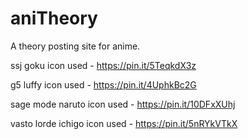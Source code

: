 # aniTheory

A theory posting site for anime.

ssj goku icon used - https://pin.it/5TeqkdX3z

g5 luffy icon used - https://pin.it/4UphkBc2G

sage mode naruto icon used - https://pin.it/10DFxXUhj

vasto lorde ichigo icon used - https://pin.it/5nRYkVTkX
